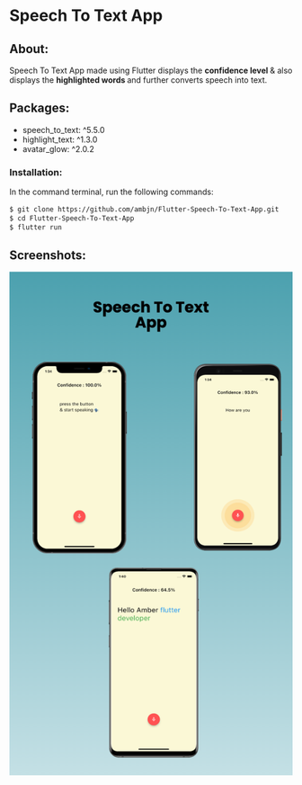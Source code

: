 # Speech To Text App

## About:

Speech To Text App made using Flutter
displays the <b> confidence level </b> & also displays
the <b> highlighted words </b> and further converts speech into text.

## Packages:

<ul>
<li> speech_to_text: ^5.5.0</li>
<li> highlight_text: ^1.3.0</li>
<li> avatar_glow: ^2.0.2</li>
</ul>

### Installation:

In the command terminal, run the following commands:

    $ git clone https://github.com/ambjn/Flutter-Speech-To-Text-App.git
    $ cd Flutter-Speech-To-Text-App
    $ flutter run

## Screenshots:

<center> <img src = screenshots/1.png alt='screenshot-of-app'> </center>
